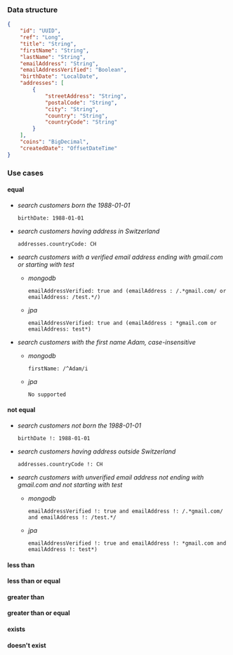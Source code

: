 ### Data structure
```json
{
    "id": "UUID",
    "ref": "Long",
    "title": "String",
    "firstName": "String",
    "lastName": "String",
    "emailAddress": "String",
    "emailAddressVerified": "Boolean",
    "birthDate": "LocalDate",
    "addresses": [
        {
            "streetAddress": "String", 
            "postalCode": "String",
            "city": "String",
            "country": "String",
            "countryCode": "String"
        }
    ],
    "coins": "BigDecimal",
    "createdDate": "OffsetDateTime"
}
```
### Use cases

#### equal
* _search customers born the 1988-01-01_

  `birthDate: 1988-01-01`

* _search customers having address in Switzerland_

  `addresses.countryCode: CH`

* _search customers with a verified email address ending with gmail.com or starting with test_

  * _mongodb_

    `emailAddressVerified: true and (emailAddress : /.*gmail.com/ or emailAddress: /test.*/)`

  * _jpa_

    `emailAddressVerified: true and (emailAddress : *gmail.com or emailAddress: test*)`
  
* _search customers with the first name Adam, case-insensitive_

  * _mongodb_

    `firstName: /^Adam/i`

  * _jpa_

    `No supported`

#### not equal
* _search customers not born the 1988-01-01_

  `birthDate !: 1988-01-01`

* _search customers having address outside Switzerland_

  `addresses.countryCode !: CH`

* _search customers with unverified email address not ending with gmail.com and not starting with test_

  * _mongodb_

    `emailAddressVerified !: true and emailAddress !: /.*gmail.com/ and emailAddress !: /test.*/`

  * _jpa_

    `emailAddressVerified !: true and emailAddress !: *gmail.com and emailAddress !: test*)`

#### less than

#### less than or equal

#### greater than

#### greater than or equal

#### exists

#### doesn't exist

